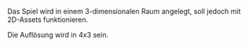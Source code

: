 Das Spiel wird in einem 3-dimensionalen Raum angelegt, soll jedoch mit 2D-Assets funktionieren. 

Die Auflösung wird in 4x3 sein. 